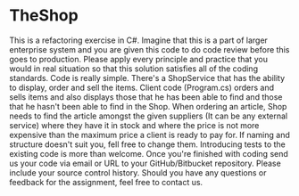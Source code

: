 # TheShop

This is a refactoring exercise in C#. Imagine that this is a part of larger enterprise system and you are given this code to do code review before this goes to production. 
Please apply every principle and practice that you would in real situation so that this solution satisfies all of the coding standards.
Code is really simple. There's a ShopService that has the ability to display, order and sell the items. 
Client code (Program.cs) orders and sells items and also displays those that he has been able to find and those that he hasn't been able to find in the Shop.
When ordering an article, Shop needs to find the article amongst the given suppliers (It can be any external service) where they have it in stock 
and where the price is not more expensive than the maximum price a client is ready to pay for.
If naming and structure doesn't suit you, fell free to change them.
Introducing tests to the existing code is more than welcome.
Once you're finished with coding send us your code via email or URL to your GitHub/Bitbucket repository. Please include your source control history.
Should you have any questions or feedback for the assignment, feel free to contact us.